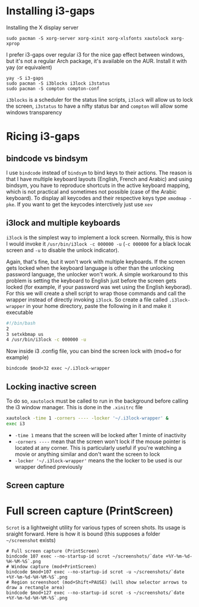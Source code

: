 # Installing i3-gaps
Installing the X display server 
````console
sudo pacman -S xorg-server xorg-xinit xorg-xlsfonts xautolock xorg-xprop
````
I prefer i3-gaps over regular i3 for the nice gap effect between windows, but it's not a regular Arch package, it's available on the AUR. Install it with yay (or equivalent)
````console
yay -S i3-gaps
sudo pacman -S i3blocks i3lock i3status
sudo pacman -S compton compton-conf
````
``i3blocks`` is a scheduler for the status line scripts, ``i3lock`` will allow us to lock the screen, ``i3status`` to have a nifty status bar and ``compton`` will allow some windows transparency
# Ricing i3-gaps
## bindcode vs bindsym
I use ``bindcode`` instead of ``bindsym`` to bind keys to their actions. The reason is that I have multiple keyboard layouts (English, French and Arabic) and using bindsym, you have to reproduce shortcuts in the active keyboard mapping, which is not practical and sometimes not possible (case of the Arabic keyboard). To display all keycodes and their respective keys type ``xmodmap -pke``. If you want to get the keycodes interctively just use ``xev``
## i3lock and multiple keyboards
``i3lock`` is the simplest way to implement a lock screen. Normally, this is how I would invoke it ``/usr/bin/i3lock -c 000000 -u`` (``-c 000000`` for a black locak screen and ``-u`` to disable the unlock indicator).

Again, that's fine, but it won't work with multiple keyboards. If the screen gets locked when the keyboard language is other than the unlocking password language, the unlocker won't work. A simple workaround to this problem is setting the keyboard to English just before the screen gets locked (for example, if your password was wet using the English keyborad). For this we will create a shell script to wrap those commands and call the wrapper instead of directly invoking ``i3lock``.
So create a file called ``.i3lock-wrapper`` in your home directory, paste the following in it and make it executable
````bash
#!/bin/bash
2
3 setxkbmap us
4 /usr/bin/i3lock -c 000000 -u
````
Now inside i3 .config file, you can bind the screen lock with (mod+o for example)
````console
bindcode $mod+32 exec ~/.i3lock-wrapper
````
## Locking inactive screen
To do so, ``xautolock`` must be called to run in the background before calling the i3 window manager. This is done in the ``.xinitrc`` file
````bash
xautolock -time 1 -corners ---- -locker '~/.i3lock-wrapper' &
exec i3
````
- ``-time 1`` means that the screen will be locked after 1 minte of inactivity
- ``-corners ----`` mean that the screen won't lock if the mouse pointer is located at any corner. This is particularly useful if you're watching a movie or anything similar and don't want the screen to lock
- ``-locker '~/.i3lock-wrapper'`` means the the locker to be used is our wrapper defined previously
## Screen capture
# Full screen capture (PrintScreen)
``Scrot`` is a lightweight utility for various types of screen shots. Its usage is sraight forward. Here is how it is bound (this supposes a folder ``~/screenshot`` exists)
````console
# Full screen capture (PrintScreen)
bindcode 107 exec --no-startup-id scrot ~/screenshots/`date +%Y-%m-%d-%H-%M-%S`.png
# Window capture (mod+PrintScreen)
bindcode $mod+107 exec --no-startup-id scrot -u ~/screenshots/`date +%Y-%m-%d-%H-%M-%S`.png
# Region screenshoot (mod+Shift+PAUSE) (will show selector arrows to draw a rectangle area)
bindcode $mod+127 exec --no-startup-id scrot -s ~/screenshots/`date +%Y-%m-%d-%H-%M-%S`.png
````
